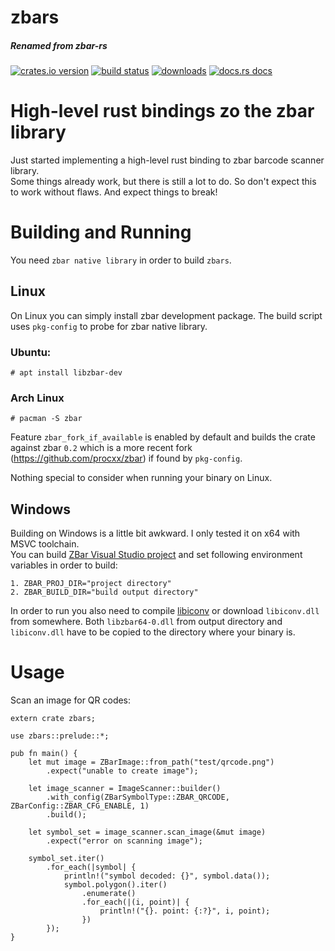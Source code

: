 # zbars
##### Renamed from zbar-rs

[![crates.io version][1]][2] [![build status][3]][4]
[![downloads][5]][6] [![docs.rs docs][7]][8]

# High-level rust bindings zo the zbar library
Just started implementing a high-level rust binding to zbar barcode scanner library.  
Some things already work, but there is still a lot to do. So don't expect this to work without flaws.
And expect things to break!

# Building and Running
You need `zbar native library` in order to build `zbars`.

## Linux
On Linux you can simply install zbar development package. The build script uses 
`pkg-config` to probe for zbar native library.

### Ubuntu:
  
    # apt install libzbar-dev

### Arch Linux

    # pacman -S zbar

Feature `zbar_fork_if_available` is enabled by default and builds the crate against
zbar `0.2` which is a more recent fork (https://github.com/procxx/zbar) if found by `pkg-config`.

Nothing special to consider when running your binary on Linux.

## Windows
Building on Windows is a little bit awkward. I only tested it on x64 with MSVC toolchain.  
You can build [ZBar Visual Studio project](https://github.com/dani4/ZBarWin64) and set
following environment variables in order to build:
```
1. ZBAR_PROJ_DIR="project directory"
2. ZBAR_BUILD_DIR="build output directory"
```

In order to run you also need to compile [libiconv](https://www.gnu.org/software/libiconv/) or download `libiconv.dll` from somewhere.
Both `libzbar64-0.dll` from output directory and `libiconv.dll` have to be copied to the directory where
your binary is.

# Usage
Scan an image for QR codes:
```
extern crate zbars;

use zbars::prelude::*;

pub fn main() {
    let mut image = ZBarImage::from_path("test/qrcode.png")
        .expect("unable to create image");

    let image_scanner = ImageScanner::builder()
        .with_config(ZBarSymbolType::ZBAR_QRCODE, ZBarConfig::ZBAR_CFG_ENABLE, 1)
        .build();

    let symbol_set = image_scanner.scan_image(&mut image)
        .expect("error on scanning image");

    symbol_set.iter()
        .for_each(|symbol| {
            println!("symbol decoded: {}", symbol.data());
            symbol.polygon().iter()
                .enumerate()
                .for_each(|(i, point)| {
                    println!("{}. point: {:?}", i, point);
                })
        });
}
```

[1]: https://img.shields.io/crates/v/zbars.svg?style=flat-square
[2]: https://crates.io/crates/zbars
[3]: https://img.shields.io/travis/marhkb/zbars.svg?style=flat-square
[4]: https://travis-ci.org/marhkb/zbars
[5]: https://img.shields.io/crates/d/zbars.svg?style=flat-square
[6]: https://crates.io/crates/zbars
[7]: https://docs.rs/zbars/badge.svg
[8]: https://docs.rs/crate/zbars
